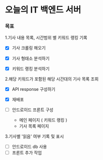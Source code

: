# 오늘의 IT 백엔드 서버
### 목표

1.기사 내용 목록, 시간범위 별 키워드 랭킹 기록

-[X] 기사 크롤링 해오기
-[X] 기사 형태소 분석하기
-[X] 키워드 랭킹 분석하기 


2.해당 키워드가 포함된 해당 시간대의 기사 목록 조회

-[X] API response 구성하기
-[X] 재배포
-[ ] 안드로이드 프론트 구성
    
    
    - 메인 페이지 ( 키워드 랭킹 )
    - 기사 목록 페이지 
    

3.기사별 '읽음' 여부 기록 및 표시

-[ ] 안드로이드 db 사용
-[ ] 프론트 추가 작업